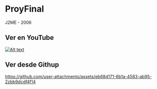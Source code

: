 # ProyFinal
 J2ME - 2006

## Ver en YouTube
 [![Alt text](https://img.youtube.com/vi/nVrzoEYSTFA/0.jpg)](https://www.youtube.com/watch?v=nVrzoEYSTFA)

## Ver desde Githup 

https://github.com/user-attachments/assets/eb68d171-6b1a-4583-ab95-2zbb9dcdf4f14

